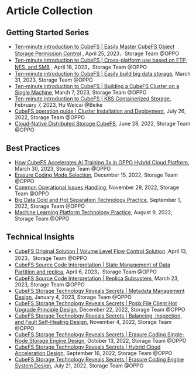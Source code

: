 # Article Collection

## Getting Started Series

- [Ten-minute introduction to CubeFS | Easily Master CubeFS Object Storage Permission Control](https://mp.weixin.qq.com/s/dJ2e5XDyVth3HL1UWR7fvw) , April 25, 2023，Storage Team @OPPO
- [Ten-minute introduction to CubeFS | Cross-platform use based on FTP, NFS, and SMB](https://mp.weixin.qq.com/s/PyOwFzOSZK0pe6Xd0MnHJQ) , April 18, 2023，Storage Team @OPPO
- [Ten-minute introduction to CubeFS | Easily build big data storage](https://mp.weixin.qq.com/s/MHSK4hG6omHajtrJcrjzvw), March 31, 2023, Storage Team @OPPO
- [Ten-minute introduction to CubeFS | Building a CubeFS Cluster on a Single Machine](https://mp.weixin.qq.com/s/_-CcKBbNBRyR6mHkfNZIdw), March 7, 2023, Storage Team @OPPO
- [Ten-minute introduction to CubeFS | K8S Containerized Storage](https://mp.weixin.qq.com/s/RgpunU_j2ggE679B5y0sbQ), February 7, 2023, Hu Weicai @Beike
- [CubeFS operation guide | Cluster Installation and Deployment](https://mp.weixin.qq.com/s/B98CJ_gh-ViPlDKXkmptTA), July 26, 2022, Storage Team @OPPO
- [Cloud-Native Distributed Storage CubeFS](https://mp.weixin.qq.com/s/mhxODmVEkSLhH8EqgJzcuQ), June 28, 2022, Storage Team @OPPO

## Best Practices

- [How CubeFS Accelerates AI Training 3x in OPPO Hybrid Cloud Platform](https://mp.weixin.qq.com/s/9el9S66eDhqAKU2vvpJW3Q), March 30, 2023, Storage Team @OPPO
- [Erasure Coding Mode Selection](https://mp.weixin.qq.com/s/v-fFJZtDY2_9loHWAnPXqA), December 15, 2022, Storage Team @OPPO
- [Common Operational Issues Handling](https://mp.weixin.qq.com/s/cH9xw5sK80RIkkZWpyd4qA), November 29, 2022, Storage Team @OPPO
- [Big Data Cold and Hot Separation Technology Practice](https://mp.weixin.qq.com/s/F9_Ix1lkAfn0b05hoWlVwg), September 1, 2022, Storage Team @OPPO
- [Machine Learning Platform Technology Practice](https://mp.weixin.qq.com/s/RB1iYn850vfnwE37-UDhdA), August 9, 2022, Storage Team @OPPO

## Technical Insights

- [CubeFS Original Solution | Volume Level Flow Control Solution](https://mp.weixin.qq.com/s/ytBvK3MazOzm3uDtzRBwaw) ,April 13, 2023，Storage Team @OPPO
- [CubeFS Source Code Interpretation | State Management of Data Partition and replica](https://mp.weixin.qq.com/s/ICpXE3e1Vu497hmvUyzI5Q), April 6, 2023，Storage Team @OPPO
- [CubeFS Source Code Interpretation | Replica Subsystem](https://mp.weixin.qq.com/s/Ryw4BLlVoysX5jeNFLpdig), March 23, 2023, Storage Team @OPPO
- [CubeFS Storage Technology Reveals Secrets | Metadata Management Design](https://mp.weixin.qq.com/s/_PwSANyJZZuFst1SOolNGQ), January 4, 2023, Storage Team @OPPO
- [CubeFS Storage Technology Reveals Secrets | Posix File Client Hot Upgrade Principle Design](https://mp.weixin.qq.com/s/AUcOjcXOIs4ba1vvnu0-3Q), December 22, 2022, Storage Team @OPPO
- [CubeFS Storage Technology Reveals Secrets | Balancing, Inspection, and Fault Self-Healing Design](https://mp.weixin.qq.com/s/CUfaEKUqvQ6UekcTDqkMqQ), November 4, 2022, Storage Team @OPPO
- [CubeFS Storage Technology Reveals Secrets | Erasure Coding Single-Node Storage Engine Design](https://mp.weixin.qq.com/s/jCdvwueQrjeIbwAADzb_7Q), October 13, 2022, Storage Team @OPPO
- [CubeFS Storage Technology Reveals Secrets | Hybrid Cloud Acceleration Design](https://mp.weixin.qq.com/s/kkUvZUMhg-qmy6Bw_RM2xw), September 16, 2022, Storage Team @OPPO
- [CubeFS Storage Technology Reveals Secrets | Erasure Coding Engine System Design](https://mp.weixin.qq.com/s/Bx2QM3p7Tz-2y6IGlXAdKA), July 21, 2022, Storage Team @OPPO